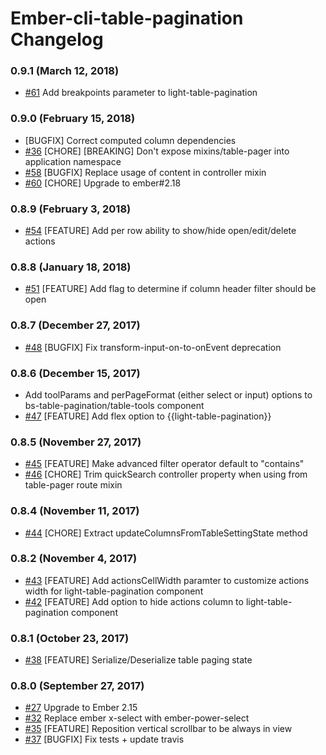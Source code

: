 # Ember-cli-table-pagination Changelog
### 0.9.1 (March 12, 2018)
- [#61](https://github.com/gte451f/ember-cli-table-pagination/issues/61) Add breakpoints parameter to light-table-pagination 

### 0.9.0 (February 15, 2018)
- [BUGFIX] Correct computed column dependencies
- [#36](https://github.com/gte451f/ember-cli-table-pagination/issues/36) [CHORE] [BREAKING] Don't expose mixins/table-pager into application namespace
- [#58](https://github.com/gte451f/ember-cli-table-pagination/issues/58) [BUGFIX] Replace usage of content in controller mixin
- [#60](https://github.com/gte451f/ember-cli-table-pagination/pull/60) [CHORE] Upgrade to ember#2.18

### 0.8.9 (February 3, 2018)
- [#54](https://github.com/gte451f/ember-cli-table-pagination/pull/54) [FEATURE] Add per row ability to show/hide open/edit/delete actions

### 0.8.8 (January 18, 2018)
- [#51](https://github.com/gte451f/ember-cli-table-pagination/pull/51) [FEATURE] Add flag to determine if column header filter should be open

### 0.8.7 (December 27, 2017)
- [#48](https://github.com/gte451f/ember-cli-table-pagination/pull/48) [BUGFIX] Fix transform-input-on-to-onEvent deprecation

### 0.8.6 (December 15, 2017)
- Add toolParams and perPageFormat (either select or input) options to bs-table-pagination/table-tools component
- [#47](https://github.com/gte451f/ember-cli-table-pagination/pull/47) [FEATURE] Add flex option to {{light-table-pagination}}

### 0.8.5 (November 27, 2017)
- [#45](https://github.com/gte451f/ember-cli-table-pagination/pull/45) [FEATURE] Make advanced filter operator default to "contains"
- [#46](https://github.com/gte451f/ember-cli-table-pagination/pull/46) [CHORE] Trim quickSearch controller property when using from table-pager route mixin

### 0.8.4 (November 11, 2017)
- [#44](https://github.com/gte451f/ember-cli-table-pagination/pull/44) [CHORE] Extract updateColumnsFromTableSettingState method

### 0.8.2 (November 4, 2017)
- [#43](https://github.com/gte451f/ember-cli-table-pagination/pull/43) [FEATURE] Add actionsCellWidth paramter to customize actions width for light-table-pagination component
- [#42](https://github.com/gte451f/ember-cli-table-pagination/pull/42) [FEATURE] Add option to hide actions column to light-table-pagination component

### 0.8.1 (October 23, 2017)
- [#38](https://github.com/gte451f/ember-cli-table-pagination/pull/38) [FEATURE] Serialize/Deserialize table paging state

### 0.8.0 (September 27, 2017)
- [#27](https://github.com/gte451f/ember-cli-table-pagination/pull/27) Upgrade to Ember 2.15
- [#32](https://github.com/gte451f/ember-cli-table-pagination/pull/32) Replace ember x-select with ember-power-select
- [#35](https://github.com/gte451f/ember-cli-table-pagination/pull/35) [FEATURE] Reposition vertical scrollbar to be always in view
- [#37](https://github.com/gte451f/ember-cli-table-pagination/pull/37) [BUGFIX] Fix tests + update travis
